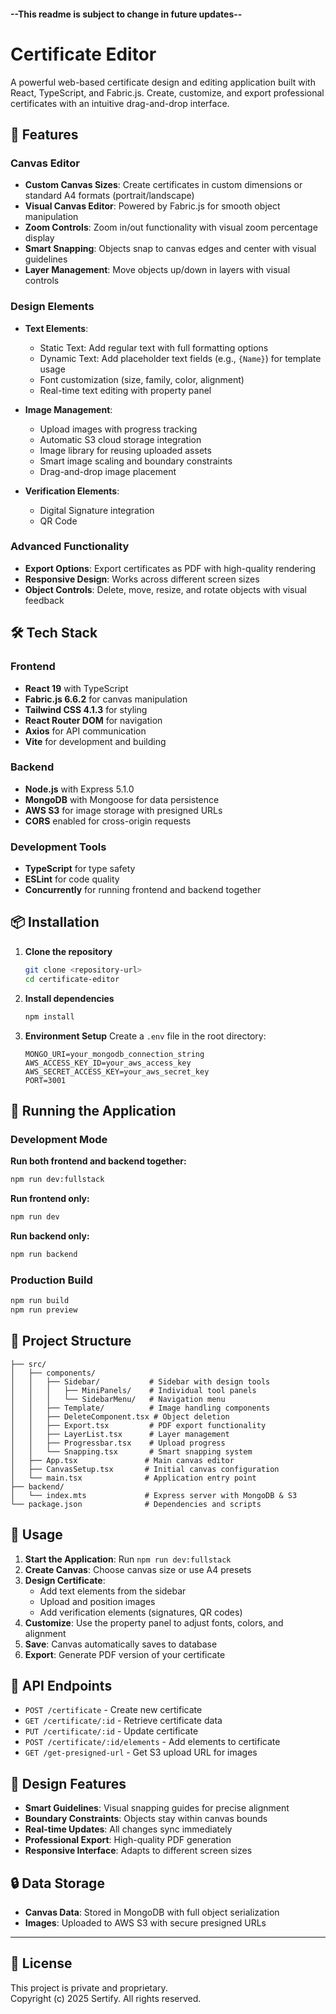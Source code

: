   #### --This readme is subject to change in future updates--

# Certificate Editor
A powerful web-based certificate design and editing application built with React, TypeScript, and Fabric.js. Create, customize, and export professional certificates with an intuitive drag-and-drop interface.

## 🚀 Features

### Canvas Editor
- **Custom Canvas Sizes**: Create certificates in custom dimensions or standard A4 formats (portrait/landscape)
- **Visual Canvas Editor**: Powered by Fabric.js for smooth object manipulation
- **Zoom Controls**: Zoom in/out functionality with visual zoom percentage display
- **Smart Snapping**: Objects snap to canvas edges and center with visual guidelines
- **Layer Management**: Move objects up/down in layers with visual controls

### Design Elements
- **Text Elements**:
  - Static Text: Add regular text with full formatting options
  - Dynamic Text: Add placeholder text fields (e.g., `{Name}`) for template usage
  - Font customization (size, family, color, alignment)
  - Real-time text editing with property panel

- **Image Management**:
  - Upload images with progress tracking
  - Automatic S3 cloud storage integration
  - Image library for reusing uploaded assets
  - Smart image scaling and boundary constraints
  - Drag-and-drop image placement

- **Verification Elements**:
  - Digital Signature integration
  - QR Code

### Advanced Functionality
- **Export Options**: Export certificates as PDF with high-quality rendering
- **Responsive Design**: Works across different screen sizes
- **Object Controls**: Delete, move, resize, and rotate objects with visual feedback

## 🛠 Tech Stack

### Frontend
- **React 19** with TypeScript
- **Fabric.js 6.6.2** for canvas manipulation
- **Tailwind CSS 4.1.3** for styling
- **React Router DOM** for navigation
- **Axios** for API communication
- **Vite** for development and building

### Backend
- **Node.js** with Express 5.1.0
- **MongoDB** with Mongoose for data persistence
- **AWS S3** for image storage with presigned URLs
- **CORS** enabled for cross-origin requests

### Development Tools
- **TypeScript** for type safety
- **ESLint** for code quality
- **Concurrently** for running frontend and backend together

## 📦 Installation

1. **Clone the repository**
   ```bash
   git clone <repository-url>
   cd certificate-editor
   ```

2. **Install dependencies**
   ```bash
   npm install
   ```

3. **Environment Setup**
   Create a `.env` file in the root directory:
   ```env
   MONGO_URI=your_mongodb_connection_string
   AWS_ACCESS_KEY_ID=your_aws_access_key
   AWS_SECRET_ACCESS_KEY=your_aws_secret_key
   PORT=3001
   ```

## 🚀 Running the Application

### Development Mode

**Run both frontend and backend together:**
```bash
npm run dev:fullstack
```

**Run frontend only:**
```bash
npm run dev
```

**Run backend only:**
```bash
npm run backend
```

### Production Build
```bash
npm run build
npm run preview
```

## 📁 Project Structure

```
├── src/
│   ├── components/
│   │   ├── Sidebar/           # Sidebar with design tools
│   │   │   ├── MiniPanels/    # Individual tool panels
│   │   │   └── SidebarMenu/   # Navigation menu
│   │   ├── Template/          # Image handling components
│   │   ├── DeleteComponent.tsx # Object deletion
│   │   ├── Export.tsx         # PDF export functionality
│   │   ├── LayerList.tsx      # Layer management
│   │   ├── Progressbar.tsx    # Upload progress
│   │   └── Snapping.tsx       # Smart snapping system
│   ├── App.tsx               # Main canvas editor
│   ├── CanvasSetup.tsx       # Initial canvas configuration
│   └── main.tsx              # Application entry point
├── backend/
│   └── index.mts             # Express server with MongoDB & S3
└── package.json              # Dependencies and scripts
```

## 🎯 Usage

1. **Start the Application**: Run `npm run dev:fullstack`
2. **Create Canvas**: Choose canvas size or use A4 presets
3. **Design Certificate**: 
   - Add text elements from the sidebar
   - Upload and position images
   - Add verification elements (signatures, QR codes)
4. **Customize**: Use the property panel to adjust fonts, colors, and alignment
5. **Save**: Canvas automatically saves to database
6. **Export**: Generate PDF version of your certificate

## 🔧 API Endpoints

- `POST /certificate` - Create new certificate
- `GET /certificate/:id` - Retrieve certificate data
- `PUT /certificate/:id` - Update certificate
- `POST /certificate/:id/elements` - Add elements to certificate
- `GET /get-presigned-url` - Get S3 upload URL for images

## 🎨 Design Features

- **Smart Guidelines**: Visual snapping guides for precise alignment
- **Boundary Constraints**: Objects stay within canvas bounds
- **Real-time Updates**: All changes sync immediately
- **Professional Export**: High-quality PDF generation
- **Responsive Interface**: Adapts to different screen sizes

## 🔒 Data Storage

- **Canvas Data**: Stored in MongoDB with full object serialization
- **Images**: Uploaded to AWS S3 with secure presigned URLs
---

## 📄 License

This project is private and proprietary.  
Copyright (c) 2025 Sertify. All rights reserved.
